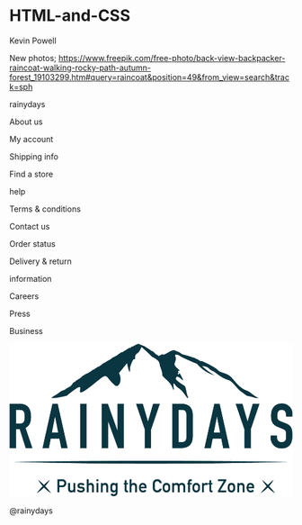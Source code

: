 # HTML-and-CSS



Kevin Powell

New photos;
https://www.freepik.com/free-photo/back-view-backpacker-raincoat-walking-rocky-path-autumn-forest_19103299.htm#query=raincoat&position=49&from_view=search&track=sph


<footer>
      <div class="footline"></div>
      <section class="footer-x">
        <div class="foot1">
          <p class="foot-x">rainydays</p>
          <p>About us</p>
          <p>My account</p>
          <p>Shipping info</p>
          <p>Find a store</p>
        </div>
        <div class="foot1">
          <p class="foot-x">help</p>
          <p>Terms & conditions</p>
          <p>Contact us</p>
          <p>Order status</p>
          <p>Delivery & return</p>
        </div>
        <div class="foot1">
          <p class="foot-x">information</p>
          <p>Careers</p>
          <p>Press</p>
          <p>Business</p>
        </div>
          <div class="logos">
            <div> 
              <img class="footlogo" src="images/logo.png" alt="Logo">
            </div>
           <div class="foot-logo">
            <div class="foot-content"><i class="fa-brands fa-square-instagram" style="color: #0a3641;"></i></div>
            <div class="foot-content"><i class="fa-brands fa-square-facebook" style="color: #0a3641;"></i></div>
            <div class="foot-content"><i class="fa-brands fa-square-twitter" style="color: #0a3641;"></i></div>  
           </div> 
            <p class="foot-lname">@rainydays</p>
          </div>
      </section>
    </footer>  

